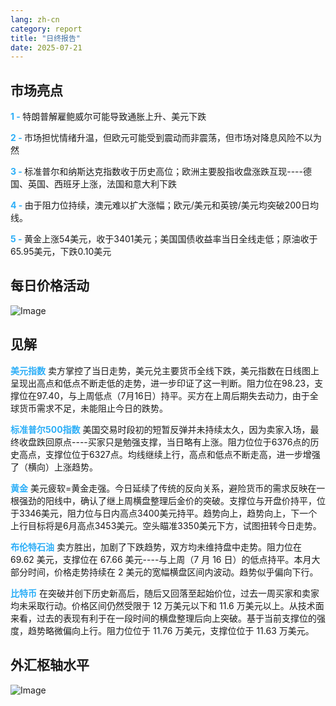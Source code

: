 ```yaml
---
lang: zh-cn
category: report
title: "日终报告"
date: 2025-07-21
---
```



<h2>市场亮点</h2>
<strong style="color: #2caef7;">1 - </strong> 特朗普解雇鲍威尔可能导致通胀上升、美元下跌


<strong style="color: #2caef7;">2 - </strong> 市场担忧情绪升温，但欧元可能受到震动而非震荡，但市场对降息风险不以为然


<strong style="color: #2caef7;">3 - </strong> 标准普尔和纳斯达克指数收于历史高位；欧洲主要股指收盘涨跌互现----德国、英国、西班牙上涨，法国和意大利下跌


<strong style="color: #2caef7;">4 - </strong> 由于阻力位持续，澳元难以扩大涨幅；欧元/美元和英镑/美元均突破200日均线。


<strong style="color: #2caef7;">5 - </strong> 黄金上涨54美元，收于3401美元；美国国债收益率当日全线走低；原油收于65.95美元，下跌0.10美元




<h2>每日价格活动</h2>
<img src="https://markleighedu.github.io/img/Jul-2025/21-Jul-2025/price.jpg" alt="Image"/>

<h2>见解</h2>
<strong style="color: #2caef7;">美元指数</strong> 卖方掌控了当日走势，美元兑主要货币全线下跌，美元指数在日线图上呈现出高点和低点不断走低的走势，进一步印证了这一判断。阻力位在98.23，支撑位在97.40，与上周低点（7月16日）持平。买方在上周后期失去动力，由于全球货币需求不足，未能阻止今日的跌势。

<strong style="color: #2caef7;">标准普尔500指数</strong> 美国交易时段初的短暂反弹并未持续太久，因为卖家入场，最终收盘跌回原点----买家只是勉强支撑，当日略有上涨。阻力位位于6376点的历史高点，支撑位位于6327点。均线继续上行，高点和低点不断走高，进一步增强了（横向）上涨趋势。

<strong style="color: #2caef7;">黄金</strong> 美元疲软=黄金走强。今日延续了传统的反向关系，避险货币的需求反映在一根强劲的阳线中，确认了继上周横盘整理后金价的突破。支撑位与开盘价持平，位于3346美元，阻力位与日内高点3400美元持平。趋势向上，趋势向上，下一个上行目标将是6月高点3453美元。空头瞄准3350美元下方，试图扭转今日走势。

<strong style="color: #2caef7;">布伦特石油</strong> 卖方胜出，加剧了下跌趋势，双方均未维持盘中走势。阻力位在 69.62 美元，支撑位在 67.66 美元----与上周（7 月 16 日）的低点持平。本月大部分时间，价格走势持续在 2 美元的宽幅横盘区间内波动。趋势似乎偏向下行。

<strong style="color: #2caef7;">比特币</strong> 在突破并创下历史新高后，随后又回落至起始价位，过去一周买家和卖家均未采取行动。价格区间仍然受限于 12 万美元以下和 11.6 万美元以上。从技术面来看，过去的表现有利于在一段时间的横盘整理后向上突破。基于当前支撑位的强度，趋势略微偏向上行。阻力位位于 11.76 万美元，支撑位位于 11.63 万美元。



<h2>外汇枢轴水平</h2>
<img src="https://markleighedu.github.io/img/Jul-2025/21-Jul-2025/pivot.jpg" alt="Image"/>